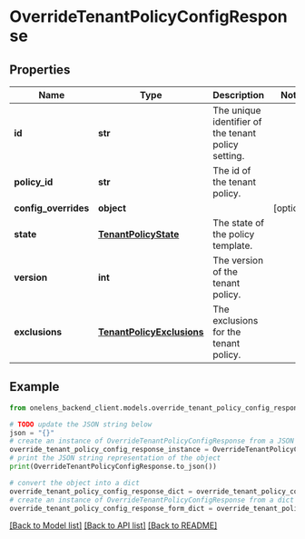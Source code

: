 # OverrideTenantPolicyConfigResponse


## Properties

Name | Type | Description | Notes
------------ | ------------- | ------------- | -------------
**id** | **str** | The unique identifier of the tenant policy setting. | 
**policy_id** | **str** | The id of the tenant policy. | 
**config_overrides** | **object** |  | [optional] 
**state** | [**TenantPolicyState**](TenantPolicyState.md) | The state of the policy template. | 
**version** | **int** | The version of the tenant policy. | 
**exclusions** | [**TenantPolicyExclusions**](TenantPolicyExclusions.md) | The exclusions for the tenant policy. | 

## Example

```python
from onelens_backend_client.models.override_tenant_policy_config_response import OverrideTenantPolicyConfigResponse

# TODO update the JSON string below
json = "{}"
# create an instance of OverrideTenantPolicyConfigResponse from a JSON string
override_tenant_policy_config_response_instance = OverrideTenantPolicyConfigResponse.from_json(json)
# print the JSON string representation of the object
print(OverrideTenantPolicyConfigResponse.to_json())

# convert the object into a dict
override_tenant_policy_config_response_dict = override_tenant_policy_config_response_instance.to_dict()
# create an instance of OverrideTenantPolicyConfigResponse from a dict
override_tenant_policy_config_response_form_dict = override_tenant_policy_config_response.from_dict(override_tenant_policy_config_response_dict)
```
[[Back to Model list]](../README.md#documentation-for-models) [[Back to API list]](../README.md#documentation-for-api-endpoints) [[Back to README]](../README.md)


